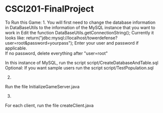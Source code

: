 # CSCI201-FinalProject

To Run this Game:
1.
You will first need to change the database information in DataBaseUtils to the information of the MySQL instance that you want to work in
  Edit the function 
  DataBaseUtils.getConnectionString();
  Currently it looks like:
  return("jdbc:mysql://localhost/towerdefense?user=root&password=yourpass");
  Enter your user and password if applicable.  
    If no password, delete everything after "user=root"
    
  In this instance of MySQL, run the script script/CreateDatabaseAndTable.sql
  Optional: If you want sample users run the script script/TestPopulation.sql
  
2.
Run the file InitializeGameServer.java

3. 
For each client, run the file createClient.java
  
